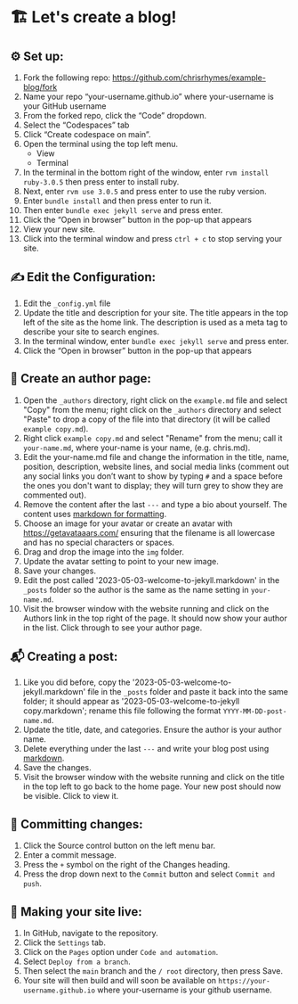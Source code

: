 # 🏗️ Let's create a blog!

## ⚙️ Set up:

1. Fork the following repo: https://github.com/chrisrhymes/example-blog/fork
2. Name your repo “your-username.github.io” where your-username is your GitHub username
3. From the forked repo, click the “Code” dropdown.
4. Select the “Codespaces” tab
5. Click “Create codespace on main”.
6. Open the terminal using the top left menu.
   - View
   - Terminal
7. In the terminal in the bottom right of the window, enter `rvm install ruby-3.0.5` then press enter to install ruby.
8. Next, enter `rvm use 3.0.5` and press enter to use the ruby version.
9. Enter `bundle install` and then press enter to run it.
10. Then enter `bundle exec jekyll serve` and press enter.
11. Click the “Open in browser” button in the pop-up that appears
12. View your new site.
13. Click into the terminal window and press `ctrl + c` to stop serving your site.

## ✍️ Edit the Configuration:

1. Edit the `_config.yml` file
2. Update the title and description for your site. The title appears in the top left of the site as the home link. The description is used as a meta tag to describe your site to search engines.
3. In the terminal window, enter `bundle exec jekyll serve` and press enter.
4. Click the “Open in browser” button in the pop-up that appears

## 📝 Create an author page:

1. Open the `_authors` directory, right click on the `example.md` file and select "Copy" from the menu; right click on the `_authors` directory and select "Paste" to drop a copy of the file into that directory (it will be called `example copy.md`).
2. Right click `example copy.md` and select "Rename" from the menu; call it `your-name.md`, where your-name is your name, (e.g. chris.md).
3. Edit the your-name.md file and change the information in the title, name, position, description, website lines, and social media links (comment out any social links you don’t want to show by typing `#` and a space before the ones you don't want to display; they will turn grey to show they are commented out).
4. Remove the content after the last `---` and type a bio about yourself. The content uses [markdown for formatting](https://www.markdownguide.org/cheat-sheet/).
5. Choose an image for your avatar or create an avatar with https://getavataaars.com/ ensuring that the filename is all lowercase and has no special characters or spaces.
6. Drag and drop the image into the `img` folder.
7. Update the avatar setting to point to your new image.
8. Save your changes.
9. Edit the post called '2023-05-03-welcome-to-jekyll.markdown' in the `_posts` folder so the author is the same as the name setting in `your-name.md`.
10. Visit the browser window with the website running and click on the Authors link in the top right of the page. It should now show your author in the list. Click through to see your author page.

## 📬 Creating a post:

1. Like you did before, copy the '2023-05-03-welcome-to-jekyll.markdown' file in the `_posts` folder and paste it back into the same folder; it should appear as '2023-05-03-welcome-to-jekyll copy.markdown'; rename this file following the format `YYYY-MM-DD-post-name.md`.
2. Update the title, date, and categories. Ensure the author is your author name.
3. Delete everything under the last `---` and write your blog post using [markdown](https://www.markdownguide.org/cheat-sheet/).
4. Save the changes.
5. Visit the browser window with the website running and click on the title in the top left to go back to the home page. Your new post should now be visible. Click to view it.

## 🚀 Committing changes:

1. Click the Source control button on the left menu bar.
2. Enter a commit message.
3. Press the `+` symbol on the right of the Changes heading.
4. Press the drop down next to the `Commit` button and select `Commit and push`.

## 🎉 Making your site live:

1. In GitHub, navigate to the repository.
2. Click the `Settings` tab.
3. Click on the `Pages` option under `Code and automation`.
4. Select `Deploy from a branch`.
5. Then select the `main` branch and the `/ root` directory, then press Save.
6. Your site will then build and will soon be available on `https://your-username.github.io` where your-username is your github username.

